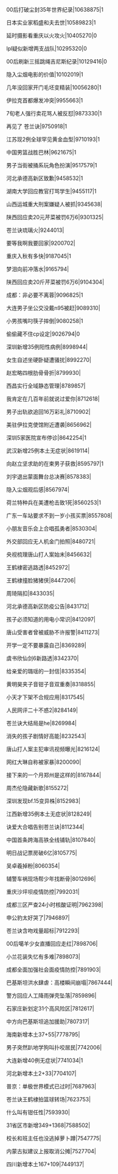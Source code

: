 00后打破尘封35年世界纪录|10638875|1

日本实业家稻盛和夫去世|10589823|1

延时摄影看重庆以火攻火|10405270|0

lpl疑似新增两支战队|10295320|0

00后刷新三摇跳绳吉尼斯纪录|10129416|0

隐入尘烟电影的价值|10102019|1

几年没回家开门毛坯变精装|10056280|1

伊拉克首都爆发冲突|9955663|1

7旬老人强行卖花骂人被反怼|9873330|1

再见了 苍兰诀|9750918|1

江苏现2例全球罕见黄金血型|9710193|1

中国男篮战胜巴林|9621675|1

男子当街被捅系玩角色扮演|9517579|1

河北承德高新区致歉|9458532|1

湖南大学回应教官打骂学生|9455117|1

山西运城重大刑案嫌疑人被抓|9345638|

陕西回应卖20元芹菜被罚6万6|9301325|

苍兰诀琉璃火|9244013|

要等我啊我要回家|9200702|

重庆入秋有多快|9187045|1

梦泪向前冲落水|9165794|

陕西回应卖20斤芹菜被罚6万6|9104304|

成都：非必要不离蓉|9096825|1

大连男子坐公交没戴n95被赶|9089310|

小男孩嘴叼筷子摔倒|9080258|1

偷偷藏不住cp设定|9026794|0

深圳新增35例阳性病例|8998944|

女生自述坐硬卧疑遭骚扰|8992270|

赵宏略四根肋骨骨折|8799930|

西昌实行全域静态管理|8789857|

我肯定在几百年前就说过爱你|8712618|

男子出轨欲追回16万彩礼|8710902|

美驻伊拉克使馆附近遭袭|8656962|

深圳5家医院宣布停诊|8642254|1

武汉新增25例本土无症状|8619114|

向赵立坚求助的在柬男子获救|8595797|1

刘宇退出蒙面舞台总决赛|8578383|

隐入尘烟观后感|8567974|

荷兰特种兵在美遭枪击致1死|8560253|1

广东一车站要求不到一岁小孩买票|8557808|

小朋友音乐会上合唱孤勇者|8530304|

外交部回应无人机金门拍照|8480721|

央视梳理唐山打人案始末|8456632|

王鹤棣密逃路透|8452972|

王鹤棣撞脸猪猪侠|8447206|

周琦隔扣|8433035|

河北承德高新区防疫公告|8431712|

孩子必须知道的用电小常识|8412097|

唐山受害者曾被威胁不许报警|8411273|

开学一定不要暴露自己|8369289|

虞书欣仙剑6新路透|8342370|

给亲爱的璐瑶的一封信|8335354|

黄明昊夹子音钳子音双重奏|8318855|

小天才下架不合规应用|8317545|

人民网评二十不惑2|8284149|

苍兰诀大结局是he|8269984|

消失的孩子剧情好高能|8232543|

唐山打人案主犯审讯视频曝光|8216124|

网红大琳自称被家暴|8200090|

接下来的一个月郑州是这样的|8167844|

周杰伦隐藏新歌|8155272|

深圳发现bf.15变异株|8152983|

江西新增35例本土无症状|8128249|

诀爱大合唱告别苍兰诀|8112344|

中国首条跨海高铁全线铺轨|8107840|

明日战记票房破6亿|8105775|

吴卓羲掉粉|8060354|

辅警车祸现场帮少年找断骨|8012696|

重庆沙坪坝疫情防控|7992031|

成都三区严查24小时核酸证明|7962398|

申公豹太好哭了|7946897|

苍兰诀含吻戏量超标|7912293|

00后噶羊少女直播回应走红|7898706|

小兰花装失忆有多难|7898073|

成都全面加强社会面疫情防控|7891903|

巴基斯坦洪水肆虐：高楼瞬间崩塌|7867444|

警方回应人工降雨弹壳坠落|7859896|

石家庄新划定31个高风险区|7812617|

中方向巴基斯坦追加援助|7807317|

海南新增本土37+55|7778795|

男子突然趴地学狗叫扑咬居民|7742006|

大连新增40例无症状|7741034|1

河北新增本土2+33|7704107|

普京：单极世界模式已过时|7687963|

苍兰诀王鹤棣拍篮球转场|7623753|

什么叫有钳任性|7593930|

31省区市新增349+1368|7588502|

校长和班主任也没逃掉萝卜蹲|7547775|

内蒙古拟建议上报取消公摊|7527704|

四川新增本土167+109|7449137|

